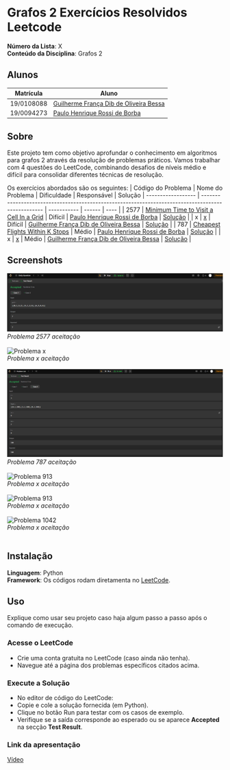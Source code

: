 # Grafos 2 Exercícios Resolvidos Leetcode

**Número da Lista**: X<br>
**Conteúdo da Disciplina**: Grafos 2<br>

## Alunos
|Matrícula | Aluno |
| -- | -- |
| 19/0108088  |  [Guilherme França Dib de Oliveira Bessa](https://github.com/GuiDib) |
| 19/0094273  |  [Paulo Henrique Rossi de Borba](https://github.com/paulohborba) |

## Sobre 
Este projeto tem como objetivo aprofundar o conhecimento em algoritmos para grafos 2 através da resolução de problemas práticos. Vamos trabalhar com 4 questões do LeetCode, combinando desafios de níveis médio e difícil para consolidar diferentes técnicas de resolução.

Os exercícios abordados são os seguintes:
| Código do Problema | Nome do Problema                                                                                   | Dificuldade |   Responsável | Solução
| ------------------ | -------------------------------------------------------------------------------------------------- | ----------- | ------ | ---- |
| 2577              | [Minimum Time to Visit a Cell In a Grid](https://leetcode.com/problems/minimum-time-to-visit-a-cell-in-a-grid/description/?envType=daily-question&envId=2024-11-29)     | Difícil     | [Paulo Henrique Rossi de Borba](https://github.com/paulohborba) | [Solução](https://github.com/projeto-de-algoritmos-2025/Grafos2_ExerciciosResolvidos-Leetcode/blob/ae1809ca00db9c44b883091b07df18a0c685e8c9/Problema_2577/problema2577.py) |
| x               | [x](x)               | Difícil      | [Guilherme França Dib de Oliveira Bessa](https://github.com/GuiDib) | [Solução](x) |
| 787               | [Cheapest Flights Within K Stops](https://leetcode.com/problems/cheapest-flights-within-k-stops/description/)               | Médio       | [Paulo Henrique Rossi de Borba](https://github.com/paulohborba) | [Solução](https://github.com/projeto-de-algoritmos-2025/Grafos2_ExerciciosResolvidos-Leetcode/blob/ae1809ca00db9c44b883091b07df18a0c685e8c9/Problema_787/problema787.py) |
| x               | [x](x)               | Médio       | [Guilherme França Dib de Oliveira Bessa](https://github.com/GuiDib) | [Solução](x) |


## Screenshots
![Problema 2577](https://github.com/projeto-de-algoritmos-2025/Grafos2_ExerciciosResolvidos-Leetcode/blob/main/Problema_2577/img/prob2577.png) <br>
*Problema 2577 aceitação* <br> <br>
![Problema x](x) <br>
*Problema x aceitação* <br><br>
![Problema 787](https://github.com/projeto-de-algoritmos-2025/Grafos2_ExerciciosResolvidos-Leetcode/blob/ae1809ca00db9c44b883091b07df18a0c685e8c9/Problema_787/img/prob787.png) <br>
*Problema 787 aceitação* <br> <br>
![Problema 913](![image](https://github.com/user-attachments/assets/8a719992-0740-4253-8d63-898f9f4bdf4f)) <br>
*Problema x aceitação* <br> <br>
![Problema 913](![image](https://github.com/user-attachments/assets/30d00e99-9c81-4843-9051-333ff537d067)) <br>
*Problema x aceitação* <br> <br>
![Problema 1042](![image](https://github.com/user-attachments/assets/d6dd901f-566f-47ad-999c-b40b0dfebe49)) <br>
*Problema x aceitação* <br> <br>

## Instalação 
**Linguagem**: Python<br>
**Framework**: Os códigos rodam diretamenta no [LeetCode](https://leetcode.com/).<br>

## Uso 
Explique como usar seu projeto caso haja algum passo a passo após o comando de execução.

### Acesse o LeetCode
- Crie uma conta gratuita no LeetCode (caso ainda não tenha).
- Navegue até a página dos problemas específicos citados acima.

### Execute a Solução
- No editor de código do LeetCode:
- Copie e cole a solução fornecida (em Python).
- Clique no botão Run para testar com os casos de exemplo.
- Verifique se a saída corresponde ao esperado ou se aparece **Accepted** na secção **Test Result**.

### Link da apresentação
[Vídeo](https://drive.google.com/drive/u/1/folders/1syY6I0K14MssRBsubN2-Sp2HQPiFfCFn) 
